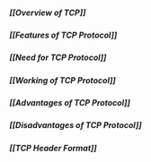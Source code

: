 ##### *[[Overview of TCP]]*
##### *[[Features of TCP Protocol]]*
##### *[[Need for TCP Protocol]]*
##### *[[Working of TCP Protocol]]*
##### *[[Advantages of TCP Protocol]]*
##### *[[Disadvantages of TCP Protocol]]*
##### *[[TCP Header Format]]*




